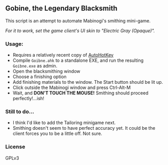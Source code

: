## Gobine, the Legendary Blacksmith
This script is an attempt to automate Mabinogi's smithing mini-game.

*For it to work, set the game client's UI skin to "Electric Gray (Opaque)".*

### Usage:
 * Requires a relatively recent copy of [AutoHotKey](http://www.autohotkey.com/)
 * Compile `Goibne.ahk` to a standalone EXE, and run the resulting `Goibne.exe` as admin.
 * Open the blacksmithing window
 * Choose a finishing option
 * Add finishing materials to the window. The Start button should be lit up.
 * Click outside the Mabinogi window and press Ctrl-Alt-M
 * Wait, and **DON'T TOUCH THE MOUSE!** Smithing should proceed perfectly!...ish!
 
### Still to do...
 * I think I'd like to add the Tailoring minigame next.
 * Smithing doesn't seem to have perfect accuracy yet. It could be the client forces you to be a little off. Not sure.
 
### License
GPLv3
